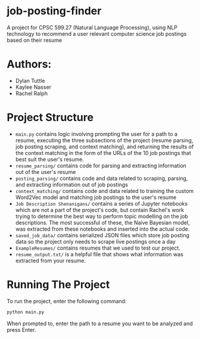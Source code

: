 # job-posting-finder
A project for CPSC 599.27 (Natural Language Processing), using NLP technology to recommend a user relevant computer science job postings based on their resume

# Authors:
- Dylan Tuttle
- Kaylee Nasser
- Rachel Ralph

# Project Structure
- `main.py` contains logic involving prompting the user for a path to a resume, executing the three subsections of the project (resume parsing, job posting scraping, and context matching), and returning the results of the context matching in the form of the URLs of the 10 job postings that best suit the user's resume.
- `resume_parsing/` contains code for parsing and extracting information out of the user's resume
- `posting_parsing/` contains code and data related to scraping, parsing, and extracting information out of job postings
- `context_matching/` contains code and data related to training the custom Word2Vec model and matching job postings to the user's resume
- `Job Description Shenanigans/` contains a series of Jupyter notebooks which are not a part of the project's code, but contain Rachel's work trying to determine the best way to perform topic modelling on the job descriptions. The most successful of these, the Naive Bayesian model, was extracted from these notebooks and inserted into the actual code.
- `saved_job_data/` contains serialized JSON files which store job posting data so the project only needs to scrape live postings once a day
- `ExampleResumes/` contains resumes that we used to test our project.
- `resume_output.txt/` is a helpful file that shows what information was extracted from your resume.

# Running The Project
To run the project, enter the following command:
```bash
python main.py
```
When prompted to, enter the path to a resume you want to be analyzed and press Enter.
